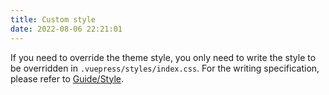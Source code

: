 ```yaml
---
title: Custom style
date: 2022-08-06 22:21:01
---
```


If you need to override the theme style, you only need to write the style to be overridden in `.vuepress/styles/index.css`. For the writing specification, please refer to [Guide/Style](/en/docs/guide/style).